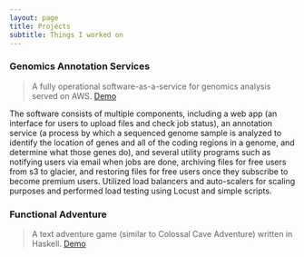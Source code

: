 ```yaml
---
layout: page
title: Projects
subtitle: Things I worked on
---
```


### Genomics Annotation Services

> A fully operational software-as-a-service for genomics analysis served on AWS. 
> [Demo](https://www.youtube.com/watch?v=k2kOfwSWX8w)

The software consists of multiple components, including a web app (an interface for users to upload files and check job status), an annotation service (a process by which a sequenced genome sample is analyzed to identify the location of genes and all of the coding regions in a genome, and determine what those genes do), and several utility programs such as notifying users via email when jobs are done, archiving files for free users from s3 to glacier, and restoring files for free users once they subscribe to become premium users. Utilized load balancers and auto-scalers for scaling purposes and performed load testing using Locust and simple scripts. 


### Functional Adventure

> A text adventure game (similar to Colossal Cave Adventure) written in Haskell.
> [Demo](https://youtu.be/HIEKxJsD_R0)
